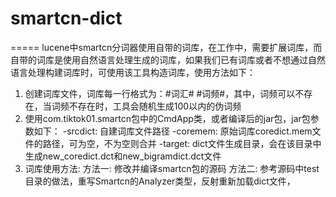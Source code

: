 # smartcn-dict
=====
lucene中smartcn分词器使用自带的词库，在工作中，需要扩展词库，而自带的词库是使用自然语言处理生成的词库，如果我们已有词库或者不想通过自然语言处理构建词库时，可使用该工具构造词库，使用方法如下：
1. 创建词库文件，词库每一行格式为：#词汇# #词频#，其中，词频可以不存在，当词频不存在时，工具会随机生成100以内的伪词频
2. 使用com.tiktok01.smartcn包中的CmdApp类，或者编译后的jar包，jar包参数如下：
	-srcdict: 自建词库文件路径
	-coremem: 原始词库coredict.mem文件的路径，可为空，不为空则合并
	-target: dict文件生成目录，会在该目录中生成new_coredict.dct和new_bigramdict.dct文件
3. 词库使用方法:
	方法一: 修改并编译smartcn包的源码
	方法二: 参考源码中test目录的做法，重写Smartcn的Analyzer类型，反射重新加载dict文件，
